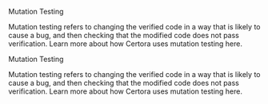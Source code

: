 Mutation Testing

Mutation testing refers to changing the verified code in a way that is likely to cause a bug, and then checking that the modified code does not pass verification. Learn more about how Certora uses mutation testing here.

Mutation Testing

Mutation testing refers to changing the verified code in a way that is likely to cause a bug, and then checking that the modified code does not pass verification. Learn more about how Certora uses mutation testing here.